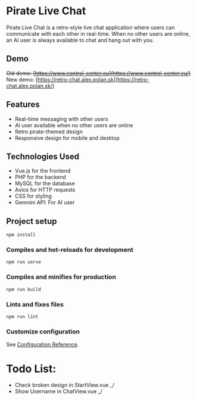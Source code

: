 # Pirate Live Chat

Pirate Live Chat is a retro-style live chat application where users can communicate with each other in real-time. When no other users are online, an AI user is always available to chat and hang out with you.

## Demo
~~Old demo: [https://www.control-center.eu](https://www.control-center.eu/)~~
New demo: [https://retro-chat.alex.polan.sk](https://retro-chat.alex.polan.sk/)

## Features

- Real-time messaging with other users
- AI user available when no other users are online
- Retro pirate-themed design
- Responsive design for mobile and desktop

## Technologies Used

- Vue.js for the frontend
- PHP for the backend
- MySQL for the database
- Axios for HTTP requests
- CSS for styling
- Gemnini API: For AI user

## Project setup
```
npm install
```

### Compiles and hot-reloads for development
```
npm run serve
```

### Compiles and minifies for production
```
npm run build
```

### Lints and fixes files
```
npm run lint
```

### Customize configuration
See [Configuration Reference](https://cli.vuejs.org/config/).

# Todo List:
- Check broken design in StartView.vue _/
- Show Username in ChatView.vue _/